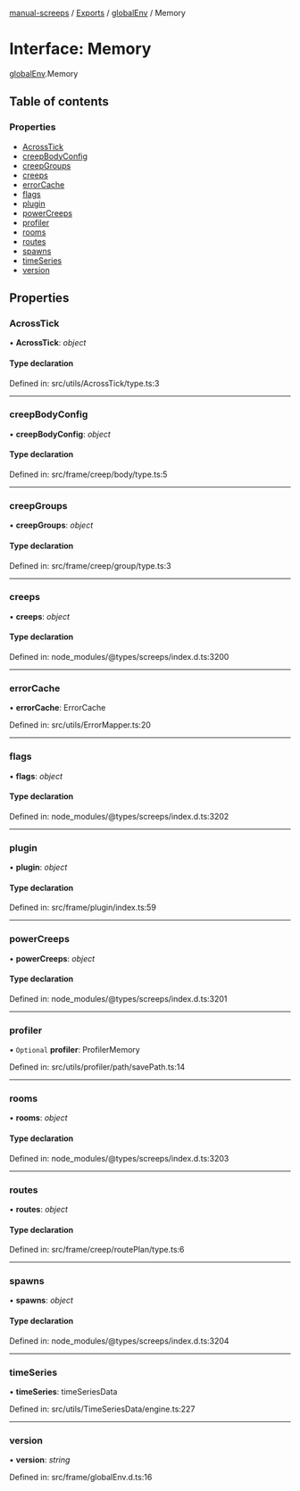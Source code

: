 [manual-screeps](../README.md) / [Exports](../modules.md) / [globalEnv](../modules/globalenv.md) / Memory

# Interface: Memory

[globalEnv](../modules/globalenv.md).Memory

## Table of contents

### Properties

- [AcrossTick](globalenv.memory.md#acrosstick)
- [creepBodyConfig](globalenv.memory.md#creepbodyconfig)
- [creepGroups](globalenv.memory.md#creepgroups)
- [creeps](globalenv.memory.md#creeps)
- [errorCache](globalenv.memory.md#errorcache)
- [flags](globalenv.memory.md#flags)
- [plugin](globalenv.memory.md#plugin)
- [powerCreeps](globalenv.memory.md#powercreeps)
- [profiler](globalenv.memory.md#profiler)
- [rooms](globalenv.memory.md#rooms)
- [routes](globalenv.memory.md#routes)
- [spawns](globalenv.memory.md#spawns)
- [timeSeries](globalenv.memory.md#timeseries)
- [version](globalenv.memory.md#version)

## Properties

### AcrossTick

• **AcrossTick**: *object*

#### Type declaration

Defined in: src/utils/AcrossTick/type.ts:3

___

### creepBodyConfig

• **creepBodyConfig**: *object*

#### Type declaration

Defined in: src/frame/creep/body/type.ts:5

___

### creepGroups

• **creepGroups**: *object*

#### Type declaration

Defined in: src/frame/creep/group/type.ts:3

___

### creeps

• **creeps**: *object*

#### Type declaration

Defined in: node_modules/@types/screeps/index.d.ts:3200

___

### errorCache

• **errorCache**: ErrorCache

Defined in: src/utils/ErrorMapper.ts:20

___

### flags

• **flags**: *object*

#### Type declaration

Defined in: node_modules/@types/screeps/index.d.ts:3202

___

### plugin

• **plugin**: *object*

#### Type declaration

Defined in: src/frame/plugin/index.ts:59

___

### powerCreeps

• **powerCreeps**: *object*

#### Type declaration

Defined in: node_modules/@types/screeps/index.d.ts:3201

___

### profiler

• `Optional` **profiler**: ProfilerMemory

Defined in: src/utils/profiler/path/savePath.ts:14

___

### rooms

• **rooms**: *object*

#### Type declaration

Defined in: node_modules/@types/screeps/index.d.ts:3203

___

### routes

• **routes**: *object*

#### Type declaration

Defined in: src/frame/creep/routePlan/type.ts:6

___

### spawns

• **spawns**: *object*

#### Type declaration

Defined in: node_modules/@types/screeps/index.d.ts:3204

___

### timeSeries

• **timeSeries**: timeSeriesData

Defined in: src/utils/TimeSeriesData/engine.ts:227

___

### version

• **version**: *string*

Defined in: src/frame/globalEnv.d.ts:16
